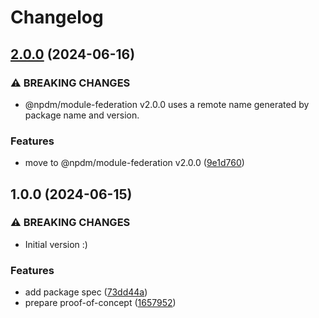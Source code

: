 # Changelog

## [2.0.0](https://github.com/akondratsky/npdm-react-example/compare/v1.0.0...v2.0.0) (2024-06-16)


### ⚠ BREAKING CHANGES

* @npdm/module-federation v2.0.0 uses a remote name generated by package name and version.

### Features

* move to @npdm/module-federation v2.0.0 ([9e1d760](https://github.com/akondratsky/npdm-react-example/commit/9e1d7608d52167bbcede53506416db21c8b87da9))

## 1.0.0 (2024-06-15)


### ⚠ BREAKING CHANGES

* Initial version :)

### Features

* add package spec ([73dd44a](https://github.com/akondratsky/npdm-react-example/commit/73dd44ae6806df137a361d953c0b50ab7f8ad8e7))
* prepare proof-of-concept ([1657952](https://github.com/akondratsky/npdm-react-example/commit/16579527fcf083c591fd9662947d66f8cc5d62f7))
